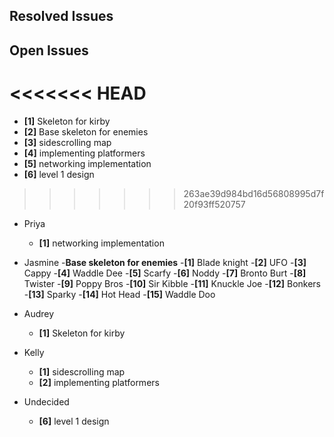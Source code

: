 ## Resolved Issues ##

## Open Issues ##
<<<<<<< HEAD
=======
- **[1]** Skeleton for kirby
- **[2]** Base skeleton for enemies
- **[3]** sidescrolling map
- **[4]** implementing platformers
- **[5]** networking implementation
- **[6]** level 1 design
>>>>>>> 263ae39d984bd16d56808995d7f20f93ff520757

- Priya
	- **[1]** networking implementation

- Jasmine
	-**Base skeleton for enemies**
	-**[1]** Blade knight
	-**[2]** UFO
	-**[3]** Cappy
	-**[4]** Waddle Dee
	-**[5]** Scarfy
	-**[6]** Noddy
	-**[7]** Bronto Burt
	-**[8]** Twister
	-**[9]** Poppy Bros
	-**[10]** Sir Kibble
	-**[11]** Knuckle Joe
	-**[12]** Bonkers
	-**[13]** Sparky
	-**[14]** Hot Head
	-**[15]** Waddle Doo

- Audrey
	- **[1]** Skeleton for kirby

- Kelly
	- **[1]** sidescrolling map
	- **[2]** implementing platformers

- Undecided
	- **[6]** level 1 design